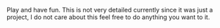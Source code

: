 Play and have fun. This is not very detailed currently since it was just a project, I do not care about this feel free to do anything you want to it. 
